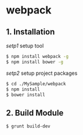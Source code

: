 # webpack

## 1. Installation
*setp1*
setup tool
``` bash
$ npm install webpack -g
$ npm install bower -g
```

*setp2*
setup project packages
``` bash
$ cd ./MySample/webpack
$ npm install
$ bower install
```

## 2. Build Module
``` bash
$ grunt build-dev
```